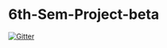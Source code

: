 # 6th-Sem-Project-beta

[![Gitter](https://badges.gitter.im/hvsr/6th-Sem-Project-beta.svg)](https://gitter.im/hvsr/6th-Sem-Project-beta?utm_source=badge&utm_medium=badge&utm_campaign=pr-badge&utm_content=badge)